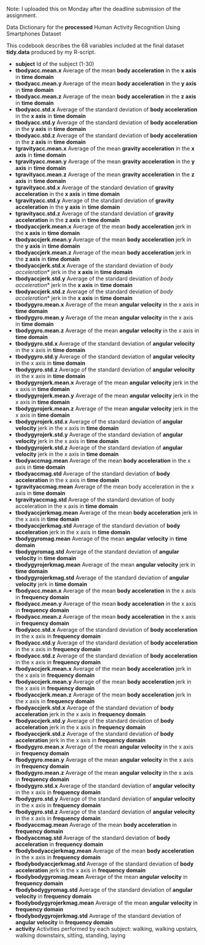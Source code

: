 Note: I uploaded this on Monday after the deadline submission of the assignment.

Data Dictionary for the **processed** Human Activity Recognition Using Smartphones Dataset

This codebook describes the 68 variables included at the final dataset **tidy.data** produced by my R-script.

  * **subject** Id of the subject (1-30)
  * **tbodyacc.mean.x** Average of the mean **body acceleration** in the **x axis** in **time domain**
  * **tbodyacc.mean.y** Average of the mean **body acceleration** in the **y axis** in **time domain**
  * **tbodyacc.mean.z** Average of the mean **body acceleration** in the **z axis** in **time domain**
  * **tbodyacc.std.x** Average of the standard deviation of **body acceleration** in the **x axis** in **time domain**
  * **tbodyacc.std.y** Average of the standard deviation of **body acceleration** in the **y axis** in **time domain**
  * **tbodyacc.std.z** Average of the standard deviation of **body acceleration** in the **z axis** in **time domain**
  * **tgravityacc.mean.x** Average of the mean **gravity acceleration** in the **x axis** in **time domain**
  * **tgravityacc.mean.y** Average of the mean **gravity acceleration** in the **y axis** in **time domain**
  * **tgravityacc.mean.z** Average of the mean **gravity acceleration** in the **z axis** in **time domain**
  * **tgravityacc.std.x** Average of the standard deviation of **gravity acceleration** in the **x axis** in **time domain**
  * **tgravityacc.std.y** Average of the standard deviation of **gravity acceleration** in the **y axis** in **time domain**
  * **tgravityacc.std.z** Average of the standard deviation of **gravity acceleration** in the **z axis** in **time domain**
  * **tbodyaccjerk.mean.x** Average of the mean **body acceleration** jerk in the **x axis** in **time domain**
  * **tbodyaccjerk.mean.y** Average of the mean **body acceleration** jerk in the **y axis** in **time domain**
  * **tbodyaccjerk.mean.z** Average of the mean **body acceleration** jerk in the **z axis** in **time domain**
  * **tbodyaccjerk.std.x** Average of the standard deviation of *body acceleration** jerk in the **x axis** in **time domain**
  * **tbodyaccjerk.std.y** Average of the standard deviation of *body acceleration** jerk in the **x axis** in **time domain**
  * **tbodyaccjerk.std.z** Average of the standard deviation of *body acceleration** jerk in the **x axis** in **time domain**
  * **tbodygyro.mean.x** Average of the mean **angular velocity** in the x axis in **time domain**
  * **tbodygyro.mean.y** Average of the mean **angular velocity** in the x axis in **time domain**
  * **tbodygyro.mean.z** Average of the mean **angular velocity** in the x axis in **time domain**
  * **tbodygyro.std.x** Average of the standard deviation of **angular velocity** in the x axis in **time domain**
  * **tbodygyro.std.y** Average of the standard deviation of **angular velocity** in the x axis in **time domain**
  * **tbodygyro.std.z** Average of the standard deviation of **angular velocity** in the x axis in **time domain**
  * **tbodygyrojerk.mean.x** Average of the mean **angular velocity** jerk in the x axis in **time domain**
  * **tbodygyrojerk.mean.y** Average of the mean **angular velocity** jerk in the x axis in **time domain**
  * **tbodygyrojerk.mean.z** Average of the mean **angular velocity** jerk in the x axis in **time domain**
  * **tbodygyrojerk.std.x** Average of the standard deviation of **angular velocity** jerk in the x axis in **time domain**
  * **tbodygyrojerk.std.y** Average of the standard deviation of **angular velocity** jerk in the x axis in **time domain**
  * **tbodygyrojerk.std.z** Average of the standard deviation of **angular velocity** jerk in the x axis in **time domain**
  * **tbodyaccmag.mean** Average of the mean **body acceleration** in the x axis in **time domain**
  * **tbodyaccmag.std** Average of the standard deviation of **body acceleration** in the x axis in **time domain**
  * **tgravityaccmag.mean** Average of the mean body acceleration in the x axis in **time domain**
  * **tgravityaccmag.std** Average of the standard deviation of body acceleration in the x axis in **time domain**
  * **tbodyaccjerkmag.mean** Average of the mean **body acceleration** jerk in the x axis in **time domain**
  * **tbodyaccjerkmag.std** Average of the standard deviation of **body acceleration** jerk in the x axis in **time domain**
  * **tbodygyromag.mean** Average of the mean **angular velocity** in **time domain**
  * **tbodygyromag.std** Average of the standard deviation of **angular velocity** in **time domain**
  * **tbodygyrojerkmag.mean** Average of the mean **angular velocity** jerk in **time domain**
  * **tbodygyrojerkmag.std** Average of the standard deviation of **angular velocity** jerk in **time domain**
  * **fbodyacc.mean.x** Average of the mean **body acceleration** in the x axis in **frequency domain**
  * **fbodyacc.mean.y** Average of the mean **body acceleration** in the x axis in **frequency domain**
  * **fbodyacc.mean.z** Average of the mean **body acceleration** in the x axis in **frequency domain**
  * **fbodyacc.std.x** Average of the standard deviation of **body acceleration** in the x axis in **frequency domain**
  * **fbodyacc.std.y** Average of the standard deviation of **body acceleration** in the x axis in **frequency domain**
  * **fbodyacc.std.z** Average of the standard deviation of **body acceleration** in the x axis in **frequency domain**
  * **fbodyaccjerk.mean.x** Average of the mean **body acceleration** jerk in the x axis in **frequency domain**
  * **fbodyaccjerk.mean.y** Average of the mean **body acceleration** jerk in the x axis in **frequency domain**
  * **fbodyaccjerk.mean.z** Average of the mean **body acceleration** jerk in the x axis in **frequency domain**
  * **fbodyaccjerk.std.x** Average of the standard deviation of **body acceleration** jerk in the x axis in **frequency domain**
  * **fbodyaccjerk.std.y** Average of the standard deviation of **body acceleration** jerk in the x axis in **frequency domain**
  * **fbodyaccjerk.std.z** Average of the standard deviation of **body acceleration** jerk in the x axis in **frequency domain**
  * **fbodygyro.mean.x** Average of the mean **angular velocity** in the x axis in **frequency domain**
  * **fbodygyro.mean.y** Average of the mean **angular velocity** in the x axis in **frequency domain**
  * **fbodygyro.mean.z** Average of the mean **angular velocity** in the x axis in **frequency domain**
  * **fbodygyro.std.x** Average of the standard deviation of **angular velocity** in the x axis in **frequency domain**
  * **fbodygyro.std.y** Average of the standard deviation of **angular velocity** in the x axis in **frequency domain**
  * **fbodygyro.std.z** Average of the standard deviation of **angular velocity** in the x axis in **frequency domain**
  * **fbodyaccmag.mean** Average of the mean **body acceleration** in **frequency domain**
  * **fbodyaccmag.std** Average of the standard deviation of **body acceleration** in **frequency domain**
  * **fbodybodyaccjerkmag.mean** Average of the mean **body acceleration** in the x axis in **frequency domain**
  * **fbodybodyaccjerkmag.std** Average of the standard deviation of **body acceleration** jerk in the x axis in **frequency domain**
  * **fbodybodygyromag.mean** Average of the mean **angular velocity** in **frequency domain**
  * **fbodybodygyromag.std** Average of the standard deviation of **angular velocity** in **frequency domain**
  * **fbodybodygyrojerkmag.mean** Average of the mean **angular velocity** in **frequency domain**
  * **fbodybodygyrojerkmag.std** Average of the standard deviation of **angular velocity** in **frequency domain**
  * **activity** Activities performed by each subject: walking, walking upstairs, walking downstairs, sitting, standing, laying
